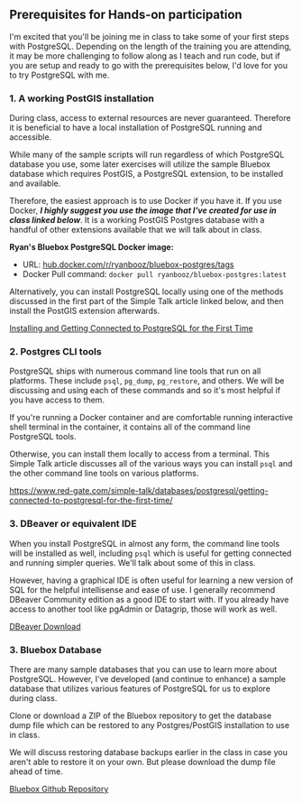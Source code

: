 ## Prerequisites for Hands-on participation
I'm excited that you'll be joining me in class to take some of your first steps with PostgreSQL. Depending on the length of the training you are attending, it may be more challenging to follow along as I teach and run code, but if you are setup and ready to go with the prerequisites below, I'd love for you to try PostgreSQL with me.


### 1. A working PostGIS installation
During class, access to external resources are never guaranteed. Therefore it
is beneficial to have a local installation of PostgreSQL running and accessible.

While many of the sample scripts will run regardless of which PostgreSQL database
you use, some later exercises will utilize the sample Bluebox database which
requires PostGIS, a PostgreSQL extension, to be installed and available.

Therefore, the easiest approach is to use Docker if you have it. If you use Docker,
**_I highly suggest you use the image that I've created for use in class linked below_**. It is a working
PostGIS Postgres database with a handful of other extensions available that we will
talk about in class.

**Ryan's Bluebox PostgreSQL Docker image:** 
- URL: [hub.docker.com/r/ryanbooz/bluebox-postgres/tags](https://hub.docker.com/r/ryanbooz/bluebox-postgres/tags)
 - Docker Pull command: `docker pull ryanbooz/bluebox-postgres:latest`

Alternatively, you can install PostgreSQL locally using one of the methods discussed in the first part of
the Simple Talk article linked below, and then install the PostGIS extension
afterwards.

[Installing and Getting Connected to PostgreSQL for the First Time](https://www.red-gate.com/simple-talk/databases/postgresql/getting-connected-to-postgresql-for-the-first-time/)

### 2. Postgres CLI tools
PostgreSQL ships with numerous command line tools that run on all platforms. These include
`psql`, `pg_dump`, `pg_restore`, and others. We will be discussing and using each of these
commands and so it's most helpful if you have access to them.

If you're running a Docker container and are comfortable running interactive shell terminal in the
container, it contains all of the command line PostgreSQL tools.

Otherwise, you can install them locally to access from a terminal. This Simple Talk article discusses
all of the various ways you can install `psql` and the other command line tools on various platforms.

https://www.red-gate.com/simple-talk/databases/postgresql/getting-connected-to-postgresql-for-the-first-time/

### 3. DBeaver or equivalent IDE
When you install PostgreSQL in almost any form, the command line tools will be installed as well, including `psql` which is useful for getting connected and running simpler queries. We'll talk about some of this in class.

However, having a graphical IDE is often useful for learning a new version of SQL for the helpful intellisense and ease of use. I generally recommend DBeaver Community edition as a good IDE to start with. If you already have access to another tool like pgAdmin or Datagrip, those will work as well.

[DBeaver Download](https://dbeaver.io/download/)

### 3. Bluebox Database
There are many sample databases that you can use to learn more about PostgreSQL. However, I've developed (and continue to enhance) a sample database that utilizes various features of PostgreSQL for us to explore during class.

Clone or download a ZIP of the Bluebox repository to get the database dump file which can be restored to any Postgres/PostGIS installation to use in class.

We will discuss restoring database backups earlier in the class in case you aren't able to restore it on your own. But please download the dump file ahead of time.

[Bluebox Github Repository](https://github.com/ryanbooz/bluebox)